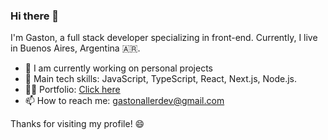 ### Hi there 👋

I'm Gaston, a full stack developer specializing in front-end. Currently, I live in Buenos Aires, Argentina 🇦🇷.

- 🔭 I am currently working on personal projects
- 📂 Main tech skills: JavaScript, TypeScript, React, Next.js, Node.js.
- 👨‍💻 Portfolio: [Click here](https://portfolio-new0.vercel.app)
- 📫 How to reach me: gastonallerdev@gmail.com

Thanks for visiting my profile! 😄
